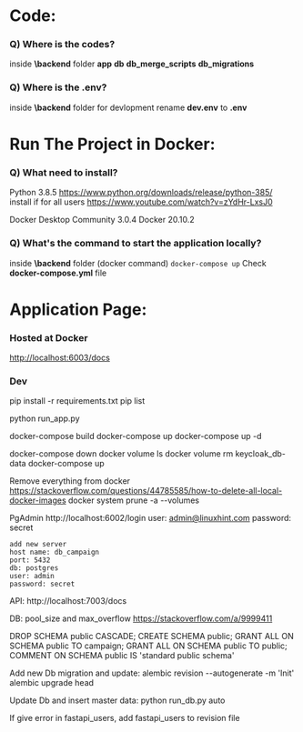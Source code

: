 # Code:

### Q) Where is the codes?
inside **\backend** folder
**app**
**db**
**db_merge_scripts**
**db_migrations**

### Q) Where is the .env?
inside **\backend** folder
for devlopment rename **dev.env** to **.env**

# Run The Project in Docker:
### Q) What need to install?
Python 3.8.5
https://www.python.org/downloads/release/python-385/
install if for all users
https://www.youtube.com/watch?v=zYdHr-LxsJ0

Docker Desktop Community 3.0.4
Docker 20.10.2

### Q) What's the command to start the application locally?
inside **\backend** folder
(docker command) `docker-compose up`
Check **docker-compose.yml** file

# Application Page:
### Hosted at Docker
[http://localhost:6003/docs](http://localhost:6003/docs)


### Dev


pip install -r requirements.txt
pip list

python run_app.py


docker-compose build
docker-compose up
docker-compose up -d


docker-compose down
docker volume ls
docker volume rm keycloak_db-data
docker-compose up

Remove everything from docker
https://stackoverflow.com/questions/44785585/how-to-delete-all-local-docker-images
docker system prune -a --volumes


PgAdmin
http://localhost:6002/login
user: admin@linuxhint.com
password: secret

    add new server
    host name: db_campaign
    port: 5432
    db: postgres
    user: admin
    password: secret


API: 
http://localhost:7003/docs


DB:
pool_size and max_overflow https://stackoverflow.com/a/9999411

DROP SCHEMA public CASCADE;
CREATE SCHEMA public;
GRANT ALL ON SCHEMA public TO campaign;
GRANT ALL ON SCHEMA public TO public;
COMMENT ON SCHEMA public IS 'standard public schema'


Add new Db migration and update:
alembic revision --autogenerate -m 'Init'
alembic upgrade head


Update Db and insert master data:
python run_db.py auto

If give error in fastapi_users, add fastapi_users to revision file
